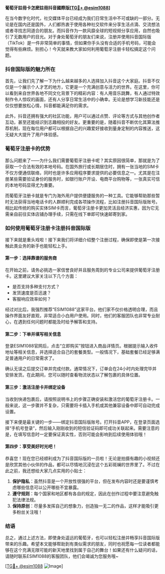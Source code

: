 **葡萄牙註冊卡怎麽註冊抖音國際版[[TG💪+ @esim1088](https://t.me/s/esim1088)]**

在当今数字化时代，社交媒体平台已经成为我们日常生活中不可或缺的一部分。无论是在国内还是国外，人们都热衷于使用各种社交软件来分享生活点滴、交流想法或者寻找志同道合的朋友。而抖音作为一款风靡全球的短视频分享应用，自然也吸引了无数用户的目光。对于身处葡萄牙的朋友们来说，注册并使用抖音国际版（TikTok）是一件非常简单的事情，但如果你手头没有合适的手机号码，可能会觉得有些麻烦。别担心！今天就来教大家如何利用葡萄牙注册卡轻松搞定这个问题。

### 抖音国际版的魅力所在

首先，让我们先了解一下为什么越来越多的人选择加入抖音这个大家庭。抖音不仅仅是一个展示个人才艺的地方，它更是一个充满创意与活力的世界。在这里，你可以看到来自世界各地不同文化背景下的精彩内容：有人用音乐跳舞，有人通过特效制作令人惊叹的画面，还有人分享日常生活中的小确幸。无论是想学习新技能还是仅仅想要放松心情，抖音都能满足你的需求。

此外，抖音还拥有强大的社区功能，用户可以通过点赞、评论等方式与其他创作者互动，甚至还能结识到志趣相投的好友。更重要的是，随着抖音不断优化其算法推荐机制，现在每位用户都可以根据自己的兴趣爱好接收到量身定制的内容推送，这无疑大大提升了用户体验感。

### 葡萄牙注册卡的优势

那么问题来了——为什么我们需要葡萄牙注册卡呢？其实原因很简单，那就是为了获取一个合法有效的本地号码。在国外旅行或长期居住时，拥有一张当地的SIM卡不仅方便通信联络，同时也是许多应用程序要求提供的必要信息之一。尤其是在注册某些需要验证身份的服务时，如银行账户开设、电商平台购物等，一张真实可信的本地号码显得尤为重要。

而葡萄牙注册卡就是专门为海外用户提供便捷服务的一种工具。它能够帮助那些暂时无法获得当地电话卡的人群顺利完成各项操作流程，比如注册抖音国际版账号。相比起传统的购买实体SIM卡而言，葡萄牙注册卡更加灵活且经济实惠，因为它无需亲自前往实体店铺办理手续，只需在线下单即可快速邮寄到家。

### 如何使用葡萄牙注册卡注册抖音国际版

接下来就是重头戏啦！接下来我们将详细介绍整个注册过程，确保即使是第一次接触此类业务的新手也能轻松上手。

#### 第一步：选择靠谱的服务商

在开始之前，请务必挑选一家信誉良好并且服务周到的专业公司来提供葡萄牙注册卡。这里建议大家关注以下几个方面：
- 是否支持多种支付方式？
- 发货速度是否迅速？
- 客服响应效率如何？

经过对比后，我强烈推荐“ESIM1088”这家平台。他们家不仅价格透明合理，而且操作界面友好直观，非常适合小白用户使用。同时，他们的客服团队也非常专业耐心，在遇到任何问题时都能及时给予解答和支持。

#### 第二步：下单并填写相关信息

登录ESIM1088官网后，点击“立即购买”按钮进入商品详情页。根据提示输入收件地址等相关信息，并选择适合自己的套餐类型。一般情况下，基础套餐已经足够满足普通用户的日常需求了。

确认无误之后提交订单并完成付款。通常情况下，订单会在24小时内处理完毕并安排发货。在此期间，您可以随时查看物流状态以了解包裹的具体位置。

#### 第三步：激活注册卡并绑定设备

当收到快递包裹后，请按照说明书上的步骤正确安装和激活您的葡萄牙注册卡。一般来说，这一步骤并不复杂，只需要将卡插入手机或其他兼容设备中即可自动完成设置。

接下来便是最关键的一步——绑定抖音国际版账号。打开抖音APP，在登录页面选择“手机号登录”，然后输入刚刚收到的短信验证码即可成功关联起来。需要注意的是，在填写信息时一定要保证真实性，否则可能会影响到后续使用体验哦！

#### 第四步：享受美好时光吧！

恭喜您！现在您已经顺利成为了抖音国际版的一员啦！无论是拍摄有趣的小视频还是欣赏其他小伙伴的作品，都可以尽情地沉浸在这个五彩斑斓的世界里了。不过在此之前，我还想给大家几点实用的小贴士：

1. **保护隐私**：虽然抖音是一个开放性很强的平台，但在发布内容时还是要谨慎考虑哪些信息可以公开哪些不宜暴露。
2. **遵守规则**：每个国家和地区都有各自的规定，因此在创作过程中要注意避免触犯法律法规。
3. **保持原创**：尽量多发挥自己的想象力，创造独一无二的作品，这样才能吸引更多粉丝关注哦！

### 结语

总之，通过上述方法，即使身处遥远的葡萄牙，也可以轻松注册并畅享抖音国际版带来的乐趣。希望本文能够帮助到有类似需求的朋友，同时也祝愿每一位读者都能够在这个充满无限可能的新天地里找到属于自己的舞台！如果还有什么疑问的话，请随时联系ESIM1088的客服团队，他们会竭诚为您服务哦~

[[TG💪+ @esim1088](https://t.me/s/esim1088) ![Image](https://i.postimg.cc/4NQfJmqS/Snipaste-2025-05-13-00-14-12.png)]